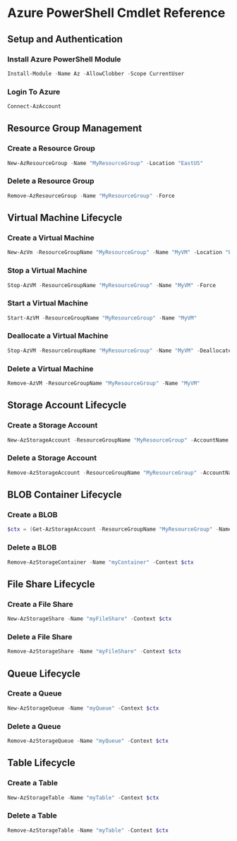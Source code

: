 # Azure PowerShell Cmdlet Reference

## Setup and Authentication

### Install Azure PowerShell Module
```powershell
Install-Module -Name Az -AllowClobber -Scope CurrentUser
```
### Login To Azure
```powershell
Connect-AzAccount
```
## Resource Group Management
### Create a Resource Group
```powershell
New-AzResourceGroup -Name "MyResourceGroup" -Location "EastUS"
```
### Delete a Resource Group
```powershell
Remove-AzResourceGroup -Name "MyResourceGroup" -Force
```

## Virtual Machine Lifecycle
### Create a Virtual Machine
```powershell
New-AzVm -ResourceGroupName "MyResourceGroup" -Name "MyVM" -Location "EastUS" -Image "Win2019Datacenter" -Credential (Get-Credential)
```
### Stop a Virtual Machine
```powershell
Stop-AzVM -ResourceGroupName "MyResourceGroup" -Name "MyVM" -Force
```
### Start a Virtual Machine
```powershell
Start-AzVM -ResourceGroupName "MyResourceGroup" -Name "MyVM"
```
### Deallocate a Virtual Machine
```powershell
Stop-AzVM -ResourceGroupName "MyResourceGroup" -Name "MyVM" -Deallocate
```
### Delete a Virtual Machine
```powershell
Remove-AzVM -ResourceGroupName "MyResourceGroup" -Name "MyVM"
```

## Storage Account Lifecycle
### Create a Storage Account
```powershell
New-AzStorageAccount -ResourceGroupName "MyResourceGroup" -AccountName "mystorage$(Get-Random)" -Location "EastUS" -SkuName "Standard_LRS" -Kind "StorageV2" -AccessTier "Cool"
```
### Delete a Storage Account
```powershell
Remove-AzStorageAccount -ResourceGroupName "MyResourceGroup" -AccountName "mystorageAccountName"
```

## BLOB Container Lifecycle
### Create a BLOB
```powershell
$ctx = (Get-AzStorageAccount -ResourceGroupName "MyResourceGroup" -Name "mystorageAccountName").Context; New-AzStorageContainer -Name "myContainer" -Context $ctx
```
### Delete a BLOB
```powershell
Remove-AzStorageContainer -Name "myContainer" -Context $ctx
```

## File Share Lifecycle
### Create a File Share
```powershell
New-AzStorageShare -Name "myFileShare" -Context $ctx
```
### Delete a File Share
```powershell
Remove-AzStorageShare -Name "myFileShare" -Context $ctx
```

## Queue Lifecycle
### Create a Queue
```powershell
New-AzStorageQueue -Name "myQueue" -Context $ctx
```
### Delete a Queue
```powershell
Remove-AzStorageQueue -Name "myQueue" -Context $ctx
```

## Table Lifecycle
### Create a Table
```powershell
New-AzStorageTable -Name "myTable" -Context $ctx
```
### Delete a Table
```powershell
Remove-AzStorageTable -Name "myTable" -Context $ctx
```





